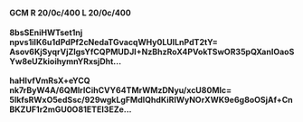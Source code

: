 #### GCM R 20/0c/400 L 20/0c/400
**8bsSEniHWTset1nj**<br/>**npvs1ilK6u1dPdPf2cNedaTGvacqWHy0LUlLnPdT2tY=**<br/>**Asov6KjSyqrVjZlgsYfCQPMUDJI+NzBhzRoX4PVokTSwOR35pQXanIOaoSYw8eUZkioihymnYRxsjDht...**<br/><br/>
**haHlvfVmRsX+eYCQ**<br/>**nk7rByW4A/6QMlrICihCVY64TMrWMzDNyu/xcU80Mlc=**<br/>**5lkfsRWxO5edSsc/929wgkLgFMdIQhdKiRIWyNOrXWK9e6g8oOSjAf+CnBKZUF1r2mGU0O81ETEI3EZe...**